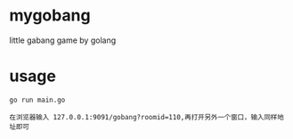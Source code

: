 # mygobang
little gabang game by golang

# usage
    go run main.go
    
    在浏览器输入 127.0.0.1:9091/gobang?roomid=110,再打开另外一个窗口，输入同样地址即可